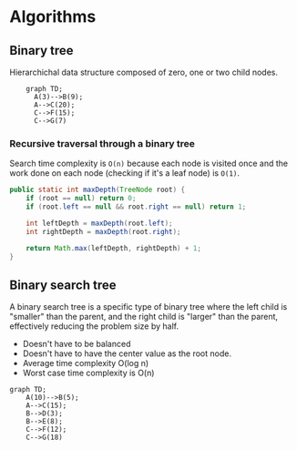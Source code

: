 # Algorithms

## Binary tree

Hierarchichal data structure composed of zero, one or two child nodes. 

```mermaid
    graph TD;
      A(3)-->B(9);
      A-->C(20);
      C-->F(15);
      C-->G(7)
```

### Recursive traversal through a binary tree

Search time complexity is `O(n)` because each node is visited once and the work done on each node (checking if it's a leaf node) is `O(1)`.

```java
public static int maxDepth(TreeNode root) {
    if (root == null) return 0;
    if (root.left == null && root.right == null) return 1;

    int leftDepth = maxDepth(root.left);
    int rightDepth = maxDepth(root.right);

    return Math.max(leftDepth, rightDepth) + 1;
}
```

## Binary search tree

A binary search tree is a specific type of binary tree where the left child is "smaller" than the parent, and the right child is "larger" than the parent, effectively reducing the problem size by half.

* Doesn't have to be balanced
* Doesn't have to have the center value as the root node.
* Average time complexity O(log n)
* Worst case time complexity is O(n)
  
```mermaid
graph TD;
    A(10)-->B(5);
    A-->C(15);
    B-->D(3);
    B-->E(8);
    C-->F(12);
    C-->G(18)
```